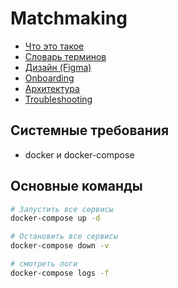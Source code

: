 # Matchmaking

- [Что это такое](docs/intro.md)
- [Словарь терминов](docs/dictionary.md)
- [Дизайн (Figma)](https://www.figma.com/file/gYwh3nBXKeLmdZRqVdQ2Fl/Matchmaking-MVP)
- [Onboarding](docs/onboarding.md)
- [Архитектура](docs/architecture.md)
- [Troubleshooting](docs/troubleshooting.md)

## Системные требования

- docker и docker-compose

## Основные команды

```sh
# Запустить все сервисы
docker-compose up -d

# Остановить все сервисы
docker-compose down -v

# смотреть логи
docker-compose logs -f
```
